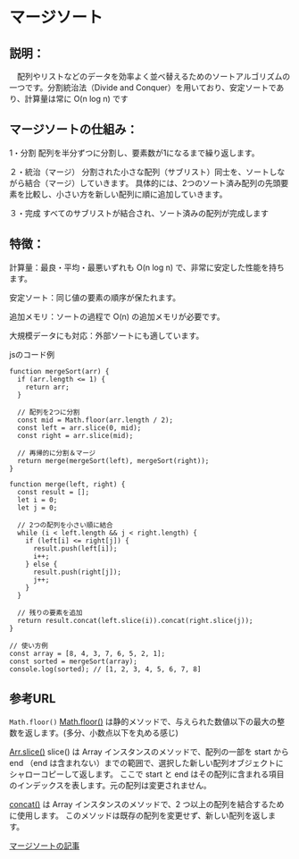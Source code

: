 # マージソート
## 説明：
　配列やリストなどのデータを効率よく並べ替えるためのソートアルゴリズムの一つです。分割統治法（Divide and Conquer）を用いており、安定ソートであり、計算量は常に O(n log n) です

## マージソートの仕組み：
1・分割
配列を半分ずつに分割し、要素数が1になるまで繰り返します。

２・統治（マージ）
分割された小さな配列（サブリスト）同士を、ソートしながら結合（マージ）していきます。
具体的には、2つのソート済み配列の先頭要素を比較し、小さい方を新しい配列に順に追加していきます。

３・完成
すべてのサブリストが結合され、ソート済みの配列が完成します

## 特徴：
計算量：最良・平均・最悪いずれも O(n log n) で、非常に安定した性能を持ちます。

安定ソート：同じ値の要素の順序が保たれます。

追加メモリ：ソートの過程で O(n) の追加メモリが必要です。

大規模データにも対応：外部ソートにも適しています。

jsのコード例
```
function mergeSort(arr) {
  if (arr.length <= 1) {
    return arr;
  }

  // 配列を2つに分割
  const mid = Math.floor(arr.length / 2);
  const left = arr.slice(0, mid);
  const right = arr.slice(mid);

  // 再帰的に分割＆マージ
  return merge(mergeSort(left), mergeSort(right));
}

function merge(left, right) {
  const result = [];
  let i = 0;
  let j = 0;

  // 2つの配列を小さい順に結合
  while (i < left.length && j < right.length) {
    if (left[i] <= right[j]) {
      result.push(left[i]);
      i++;
    } else {
      result.push(right[j]);
      j++;
    }
  }

  // 残りの要素を追加
  return result.concat(left.slice(i)).concat(right.slice(j));
}

// 使い方例
const array = [8, 4, 3, 7, 6, 5, 2, 1];
const sorted = mergeSort(array);
console.log(sorted); // [1, 2, 3, 4, 5, 6, 7, 8]

```



## 参考URL
`Math.floor()`
[Math.floor()](https://developer.mozilla.org/ja/docs/Web/JavaScript/Reference/Global_Objects/Math/floor) は静的メソッドで、与えられた数値以下の最大の整数を返します。(多分、小数点以下を丸める感じ)

[Arr.slice()](https://developer.mozilla.org/ja/docs/Web/JavaScript/Reference/Global_Objects/Array/slice)
slice() は Array インスタンスのメソッドで、配列の一部を start から end （end は含まれない）までの範囲で、選択した新しい配列オブジェクトにシャローコピーして返します。 ここで start と end はその配列に含まれる項目のインデックスを表します。元の配列は変更されません。

[concat()](https://developer.mozilla.org/ja/docs/Web/JavaScript/Reference/Global_Objects/Array/concat) は Array インスタンスのメソッドで、2 つ以上の配列を結合するために使用します。 このメソッドは既存の配列を変更せず、新しい配列を返します。

[マージソートの記事](https://www.seplus.jp/dokushuzemi/ec/fe/fenavi/similar_programming/margesort/)
